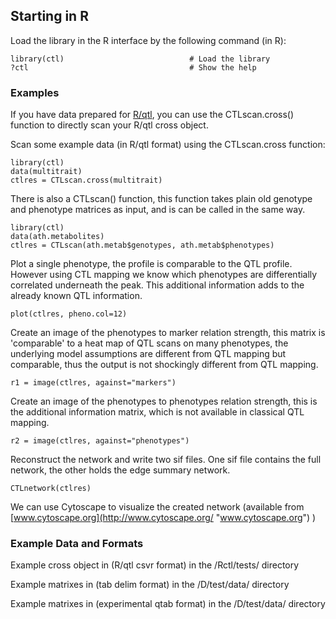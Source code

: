 ## Starting in R

Load the library in the R interface by the following command (in R):

```
library(ctl)                            # Load the library
?ctl                                    # Show the help
```

### Examples

If you have data prepared for [R/qtl](http://www.rqtl.org/), you can use the 
CTLscan.cross() function to directly scan your R/qtl cross object.

Scan some example data (in R/qtl format) using the CTLscan.cross function:

```
library(ctl)
data(multitrait)
ctlres = CTLscan.cross(multitrait)
```

There is also a CTLscan() function, this function takes plain old genotype and 
phenotype matrices as input, and is can be called in the same way.

```
library(ctl)
data(ath.metabolites)
ctlres = CTLscan(ath.metab$genotypes, ath.metab$phenotypes)
```

Plot a single phenotype, the profile is comparable to the QTL profile. However using 
CTL mapping we know which phenotypes are differentially correlated underneath the peak.
This additional information adds to the already known QTL information.

```
plot(ctlres, pheno.col=12)
```

Create an image of the phenotypes to marker relation strength, this matrix is 'comparable' 
to a heat map of QTL scans on many phenotypes, the underlying model assumptions are different 
from QTL mapping but comparable, thus the output is not shockingly different from QTL mapping.

```
r1 = image(ctlres, against="markers")
```

Create an image of the phenotypes to phenotypes relation strength, this is the additional 
information matrix, which is not available in classical QTL mapping.

```
r2 = image(ctlres, against="phenotypes")
```

Reconstruct the network and write two sif files. One sif file contains the full network, the other 
holds the edge summary network.

```
CTLnetwork(ctlres)
```

We can use Cytoscape to visualize the created network (available from [www.cytoscape.org](http://www.cytoscape.org/ "www.cytoscape.org") )

### Example Data and Formats

Example cross object in (R/qtl csvr format) in the /Rctl/tests/ directory

Example matrixes in (tab delim format) in the /D/test/data/ directory

Example matrixes in (experimental qtab format) in the /D/test/data/ directory

